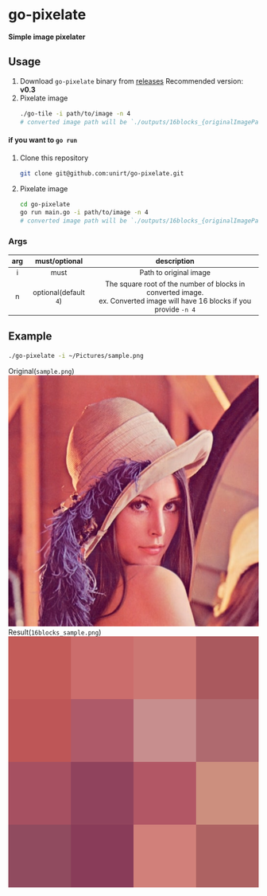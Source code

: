 # go-pixelate
**Simple image pixelater**  

## Usage
1. Download `go-pixelate` binary from [releases](https://github.com/unirt/go-pixelate/releases)
   Recommended version: **v0.3**
2. Pixelate image
   ```bash
   ./go-tile -i path/to/image -n 4
   # converted image path will be `./outputs/16blocks_{originalImagePath}.png`
   ```
#### if you want to `go run`
1. Clone this repository
   ```bash
   git clone git@github.com:unirt/go-pixelate.git
   ```
2. Pixelate image
   ```bash
   cd go-pixelate
   go run main.go -i path/to/image -n 4
   # converted image path will be `./outputs/16blocks_{originalImagePath}.png`
   ```
### Args
|arg  |must/optional  |description  |
|:-:|:-:|:-:|
|i  |must  |Path to original image  |
|n  |optional(default `4`)|The square root of the number of blocks in converted image. <br> ex. Converted image will have 16 blocks if you provide `-n 4`|
## Example
```bash
./go-pixelate -i ~/Pictures/sample.png
```
Original(`sample.png`)  
![sample.png](.github/sample.jpg)  
Result(`16blocks_sample.png`)  
![16tile_sample.png](.github/16blocks_sample.png)
